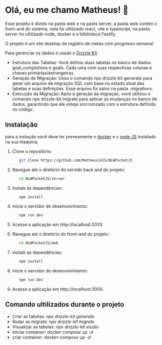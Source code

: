 
# Olá, eu me chamo Matheus! 👋
Esse projeto é divido na pasta web e na pasta server, a pasta web conten o front-and do sistema, nela foi ultilizado react, vite e typescript, na pasta server foi ultilizado node, docker e a bliblioteca Fastify;

O projeto é um site desktop de registro de metas com progresso semanal.

Para gerenciar os dados é usado o [Drizzle Kit](https://orm.drizzle.team/kit-docs/overview)
- Estrutura das Tabelas: Você definiu duas tabelas no banco de dados: goal_completions e goals. Cada uma com suas respectivas colunas e chaves primárias/estrangeiras.
- Geração de Migração: Usou o comando npx drizzle-kit generate para gerar um arquivo de migração SQL com base no estado atual das tabelas e suas definições. Esse arquivo foi salvo na pasta .migrations.
- Execução da Migração: Após a geração da migração, você utilizou o comando npx drizzle-kit migrate para aplicar as mudanças no banco de dados, garantindo que ele esteja sincronizado com a estrutura definida no código.
## Instalação
para a instação você deve ter preveamente o [docker](https://www.docker.com/products/docker-desktop/) e o [node JS](https://nodejs.org/en/download/package-manager/current) instalado na sua maquina;

1. Clone o repositório:
   ```bash
      git clone https://github.com/Matheus1415/NLWPocketJS
   ```
2. Navegue até o diretório do servido back and do projeto:
   ```bash
      cd NLWPocketJS/server
   ```
3. Instale as dependências:
   ```bash
      npm install
   ```
4. Inicie o servidor de desenvolvimento:
   ```bash
      npm run dev
   ```
5. Acesse a aplicação em http://localhost:3333.

6. Navegue até o diretório do front-and do projeto:
   ```bash
      cd NLWPocketJS/web
   ```
7. Instale as dependências:
   ```bash
      npm install
   ```
8. Inicie o servidor de desenvolvimento:
   ```bash
      npm run dev
   ```
9. Acesse a aplicação em http://localhost:3000.


## Comando ultilizados durante o projeto

- Criar as tabelas: *npx drizzle-kit generate*
- Rodar as migrate: *npx drizzle-kit migrate* 
- Visualizar as tabelas: *npx drizzle-kit studio* 
- Iniciar container: *docker compose up -d*
- criar container: *docker-compose up -d*


